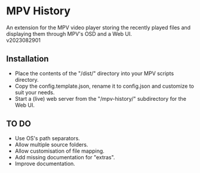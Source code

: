 # MPV History

An extension for the MPV video player storing the recently played files and displaying them through MPV's OSD and a Web UI.  
v2023082901

## Installation

- Place the contents of the "/dist/" directory into your MPV scripts directory.
- Copy the config.template.json, rename it to config.json and customize to suit your needs.
- Start a (live) web server from the "/mpv-history/" subdirectory for the Web UI.

## TO DO

- Use OS's path separators.
- Allow multiple source folders.
- Allow customisation of file mapping.
- Add missing documentation for "extras".
- Improve documentation.
